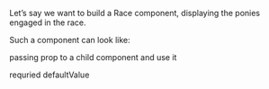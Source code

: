 Let’s say we want to build a Race component, displaying the ponies engaged in the race.

Such a component can look like:

passing prop to a child component and use it 

requried 
defaultValue
